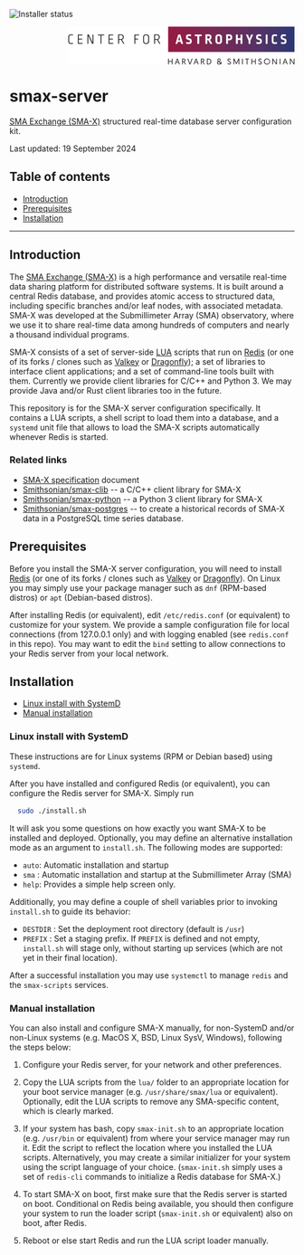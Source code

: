 ![Installer status](https://github.com/Smithsonian/smax-server/actions/workflows/test.yml/badge.svg)

<picture>
  <source srcset="resources/CfA-logo-dark.png" alt="CfA logo" media="(prefers-color-scheme: dark)"/>
  <source srcset="resources/CfA-logo.png" alt="CfA logo" media="(prefers-color-scheme: light)"/>
  <img src="resources/CfA-logo.png" alt="CfA logo" width="400" height="67" align="right"/>
</picture>
<br clear="all">

# smax-server

[SMA Exchange (SMA-X)](https://docs.google.com/document/d/1eYbWDClKkV7JnJxv4MxuNBNV47dFXuUWu7C4Ve_YTf0/edit?usp=sharing)
structured real-time database server configuration kit.

Last updated: 19 September 2024


## Table of contents

 - [Introduction](#introduction)
 - [Prerequisites](#prerequisites)
 - [Installation](#installing)

------------------------------------------------------------------------------

<a name="introduction"></a>
## Introduction

The [SMA Exchange (SMA-X)](https://docs.google.com/document/d/1eYbWDClKkV7JnJxv4MxuNBNV47dFXuUWu7C4Ve_YTf0/edit?usp=sharing) 
is a high performance and versatile real-time data sharing platform for distributed software systems. It is built 
around a central Redis database, and provides atomic access to structured data, including specific branches and/or 
leaf nodes, with associated metadata. SMA-X was developed at the Submillimeter Array (SMA) observatory, where we use 
it to share real-time data among hundreds of computers and nearly a thousand individual programs.

SMA-X consists of a set of server-side [LUA](https://lua.org/) scripts that run on [Redis](https://redis.io) (or one 
of its forks / clones such as [Valkey](https://valkey.io) or [Dragonfly](https://dragonfly.io)); a set of libraries to 
interface client applications; and a set of command-line tools built with them. Currently we provide client libraries 
for C/C++ and Python 3. We may provide Java and/or Rust client libraries too in the future.

This repository is for the SMA-X server configuration specifically. It contains a LUA scripts, a shell script to load 
them into a database, and a `systemd` unit file that allows to load the SMA-X scripts automatically whenever Redis is 
started.


 <a name="related-links"></a>
### Related links

 - [SMA-X specification](https://docs.google.com/document/d/1eYbWDClKkV7JnJxv4MxuNBNV47dFXuUWu7C4Ve_YTf0/edit?usp=sharing) 
   document
 - [Smithsonian/smax-clib](https://github.com/Smithsonian/smax-clib) -- a C/C++ client library for SMA-X
 - [Smithsonian/smax-python](https://github.com/Smithsonian/smax-python) -- a Python 3 client library for SMA-X
 - [Smithsonian/smax-postgres](https://github.com/Smithsonian/smax-postgres) -- to create a historical records of 
   SMA-X data in a PostgreSQL time series database.

<a name="prerequisites"></a>
## Prerequisites

Before you install the SMA-X server configuration, you will need to install [Redis](https://redis.io) (or one 
of its forks / clones such as [Valkey](https://valkey.io) or [Dragonfly](https://dragonfly.io)). On Linux you may simply 
use your package manager such as `dnf` (RPM-based distros) or `apt` (Debian-based distros).

After installing Redis (or equivalent), edit `/etc/redis.conf` (or equivalent) to customize for your system. We provide
a sample configuration file for local connections (from 127.0.0.1 only) and with logging enabled (see `redis.conf` in 
this repo). You may want to edit the `bind` setting to allow connections to your Redis server from your local network.

<a name="installing"></a>
## Installation

 - [Linux install with SystemD](#linux-install)
 - [Manual installation](#manual-install)

<a name="linux-install"></a>
### Linux install with SystemD

These instructions are for Linux systems (RPM or Debian based) using `systemd`. 

After you have installed and configured Redis (or equivalent), you can configure the Redis server for SMA-X. Simply run

```bash
  sudo ./install.sh
```

It will ask you some questions on how exactly you want SMA-X to be installed and deployed. Optionally, you may define
an alternative installation mode as an argument to `install.sh`. The following modes are supported:

 - `auto`: Automatic installation and startup
 - `sma` : Automatic installation and startup at the Submillimeter Array (SMA)
 - `help`: Provides a simple help screen only.
 
Additionally, you may define a couple of shell variables prior to invoking `install.sh` to guide its behavior:

 - `DESTDIR` : Set the deployment root directory (default is `/usr`)
 - `PREFIX`  : Set a staging prefix. If `PREFIX` is defined and not empty, `install.sh` will stage only, without
   starting up services (which are not yet in their final location).

After a successful installation you may use `systemctl` to manage `redis` and the `smax-scripts` services.


<a name="manual-install"></a>
### Manual installation

You can also install and configure SMA-X manually, for non-SystemD and/or non-Linux systems (e.g. MacOS X, BSD,
Linux SysV, Windows), following the steps below:

1. Configure your Redis server, for your network and other preferences.

2. Copy the LUA scripts from the `lua/` folder to an appropriate location for your boot service manager (e.g. 
   `/usr/share/smax/lua` or equivalent). Optionally, edit the LUA scripts to remove any SMA-specific content, which 
   is clearly marked.
   
3. If your system has bash, copy `smax-init.sh` to an appropriate location (e.g. `/usr/bin` or equivalent) from where 
   your service manager may run it. Edit the script to reflect the location where you installed the LUA scripts. 
   Alternatively, you may create a similar initializer for your system using the script language of your choice. 
   (`smax-init.sh` simply uses a set of `redis-cli` commands to initialize a Redis database for SMA-X.)

4. To start SMA-X on boot, first make sure that the Redis server is started on boot. Conditional on Redis being 
   available, you should then configure your system to run the loader script (`smax-init.sh` or equivalent) also on 
   boot, after Redis.
   
5. Reboot or else start Redis and run the LUA script loader manually.



